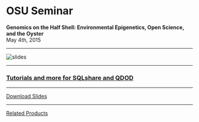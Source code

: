 # OSU Seminar
**Genomics on the Half Shell: Environmental Epigenetics, Open Science, and the Oyster**      
May 4th, 2015

---

![slides](http://eagle.fish.washington.edu/cnidarian/skitch/2015-OSU-Roberts_key_1AF7AE80.png)


---

### [Tutorials and more for SQLshare and QDOD](https://github.com/sr320/talk-osu-2015/tree/master/sqlshare-info)


---

[Download Slides](https://github.com/sr320/talk-osu-2015/raw/master/2015-OSU-Roberts-SLIDEDECK.pdf)



---
[Related Products](https://github.com/sr320/talk-osu-2015/blob/master/related-products.md)
